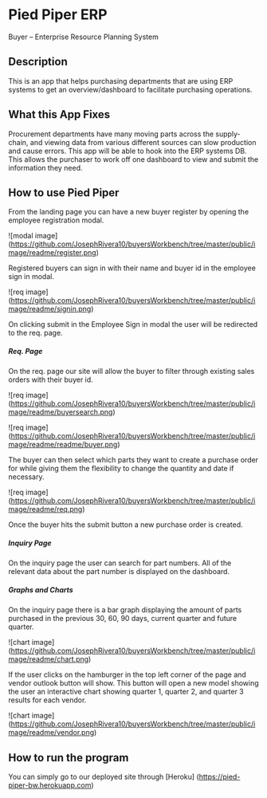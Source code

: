 # Pied Piper ERP
Buyer – Enterprise Resource Planning System

## Description

This is an app that helps purchasing departments that are using ERP systems to get an overview/dashboard to facilitate purchasing operations. 

## What this App Fixes

Procurement departments have many moving parts across the supply-chain, and viewing data from various different sources can slow production and cause errors. This app will be able to hook into the ERP systems DB. This allows the purchaser to work off one dashboard to view and submit the information they need.

## How to use Pied Piper

From the landing page you can have a new buyer register by opening the employee registration modal.

![modal image] (https://github.com/JosephRivera10/buyersWorkbench/tree/master/public/image/readme/register.png)

Registered buyers can sign in with their name and buyer id in the employee sign in modal.

![req image] (https://github.com/JosephRivera10/buyersWorkbench/tree/master/public/image/readme/signin.png)

On clicking submit in the Employee Sign in modal the user will be redirected to the req. page. 

##### Req. Page
On the req. page our site will allow the buyer to filter through existing sales orders with their buyer id. 

![req image] (https://github.com/JosephRivera10/buyersWorkbench/tree/master/public/image/readme/buyersearch.png)

![req image] (https://github.com/JosephRivera10/buyersWorkbench/tree/master/public/image/readme/readme/buyer.png)

The buyer can then select which parts they want to create a purchase order for while giving them the flexibility to change the quantity and date if necessary.

![req image] (https://github.com/JosephRivera10/buyersWorkbench/tree/master/public/image/readme/req.png) 

Once the buyer hits the submit button a new purchase order is created.

##### Inquiry Page

On the inquiry page the user can search for part numbers. All of the relevant data about the part number is displayed on the dashboard.

##### Graphs and Charts 

On the inquiry page there is a bar graph displaying the amount of parts purchased in the previous 30, 60, 90 days, current quarter and future quarter.

![chart image] (https://github.com/JosephRivera10/buyersWorkbench/tree/master/public/image/readme/chart.png) 

If the user clicks on the hamburger in the top left corner of the page and vendor outlook button will show. This button will open a new model showing the user an interactive chart showing quarter 1, quarter 2, and quarter 3 results for each vendor.

![chart image] (https://github.com/JosephRivera10/buyersWorkbench/tree/master/public/image/readme/vendor.png) 

## How to run the program

You can simply go to our deployed site through [Heroku] (https://pied-piper-bw.herokuapp.com) 


